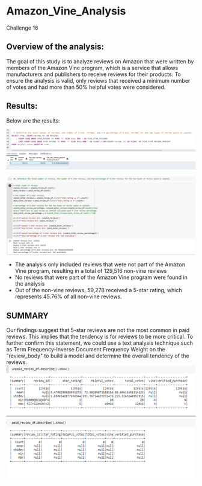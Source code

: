 # Amazon_Vine_Analysis
Challenge 16
## Overview of the analysis: 

The goal of this study is to analyze reviews on Amazon that were written by members of the Amazon Vine program, which is a service that allows manufacturers and publishers to receive reviews for their products. To ensure the analysis is valid, only reviews that received a minimum number of votes and had more than 50% helpful votes were considered.

## Results:
Below are the results: 

![myimage-alt-tag](./Resources/SLQResult_5.png) 

![myimage-alt-tag](./Resources/CollabResult_5.png) 


- The analysis only included reviews that were not part of the Amazon Vine program, resulting in a total of 129,516 non-vine reviews
- No reviews that were part of the Amazon Vine program were found in the analysis
- Out of the non-vine reviews, 59,278 received a 5-star rating, which represents 45.76% of all non-vine reviews.

## SUMMARY 
Our findings suggest that 5-star reviews are not the most common in paid reviews. This implies that the tendency is for reviews to be more critical. To further confirm this statement, we could use a text analysis technique such as Term Frequency-Inverse Document Frequency Weight on the "review_body" to build a model and determine the overall tendency of the reviews.
![myimage-alt-tag](./Resources/Summary.png) 
   